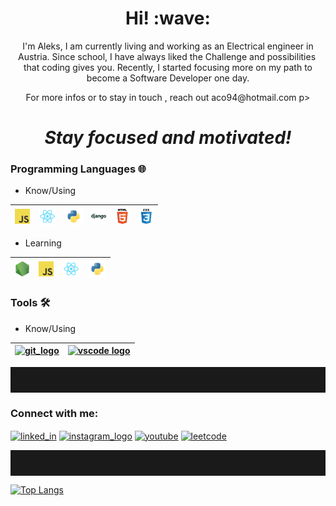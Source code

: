 <!--[![Social banner for jh3y](https://github.com/jh3y/jh3y/raw/master/assets/header-banner--optimized.svg)](https://jhey.dev)-->
<h1 align='center'> Hi! :wave:</h1>
<p align='center'>
I'm Aleks, I am currently living and working as an Electrical engineer in Austria. Since school, I have always liked the Challenge and possibilities ​that coding gives you. Recently, I started focusing more on my path to become a Software Developer one day. 
</p>
<p align='center'>For more infos or to stay in touch , reach out aco94@hotmail.com p>

<h1 align='center'><i>Stay focused and motivated!</i></h1>

### Programming Languages 🌐

- Know/Using 

| [<img src="https://raw.githubusercontent.com/github/explore/80688e429a7d4ef2fca1e82350fe8e3517d3494d/topics/javascript/javascript.png" alt="js_logo" width="24">](https://developer.mozilla.org/en-US/docs/Web/JavaScript) | [<img src="https://raw.githubusercontent.com/github/explore/80688e429a7d4ef2fca1e82350fe8e3517d3494d/topics/react/react.png" alt="react_logo" width="28">](https://reactjs.org/) | [<img src="https://raw.githubusercontent.com/github/explore/80688e429a7d4ef2fca1e82350fe8e3517d3494d/topics/python/python.png" alt="python_logo" width="28">](https://www.python.org/)| [<img src="https://raw.githubusercontent.com/github/explore/7456fdff59816d37ef383a6c8f32a26ff7332db2/topics/django/django.png" alt="django_logo" width="24">](https://www.djangoproject.com) | [<img src="https://raw.githubusercontent.com/github/explore/80688e429a7d4ef2fca1e82350fe8e3517d3494d/topics/html/html.png" alt="html_logo" width="24">](https://developer.mozilla.org/en-US/docs/Web/HTML) | [<img src="https://raw.githubusercontent.com/github/explore/80688e429a7d4ef2fca1e82350fe8e3517d3494d/topics/css/css.png" alt="html_logo" width="24">](https://developer.mozilla.org/en-US/docs/Web/CSS) | 
|---|---|---|---|---|---|

- Learning

| [<img src="https://raw.githubusercontent.com/github/explore/80688e429a7d4ef2fca1e82350fe8e3517d3494d/topics/nodejs/nodejs.png" alt="node_logo" width=24 >](https://nodejs.org/en/) |[<img src="https://raw.githubusercontent.com/github/explore/80688e429a7d4ef2fca1e82350fe8e3517d3494d/topics/javascript/javascript.png" alt="js_logo" width="24">](https://developer.mozilla.org/en-US/docs/Web/JavaScript) | [<img src="https://raw.githubusercontent.com/github/explore/80688e429a7d4ef2fca1e82350fe8e3517d3494d/topics/react/react.png" alt="react_logo" width="28">](https://reactjs.org/) | [<img src="https://raw.githubusercontent.com/github/explore/80688e429a7d4ef2fca1e82350fe8e3517d3494d/topics/python/python.png" alt="python_logo" width="28">](https://www.python.org/)|
|---|---|---|---|

### Tools 🛠️

- Know/Using

|[<img src="https://raw.githubusercontent.com/Delta456/Delta456/master/img/git.png" alt="git_logo" width="24">](https://git-scm.com/) | [<img src="https://raw.githubusercontent.com/Delta456/Delta456/master/img/vscode.png" alt="vscode logo" width="24">](https://code.visualstudio.com/)| 
|---|---|

<hr class="dashed" style="padding:20px">

### Connect with me:
<p align="left">
<a href="https://www.linkedin.com/in/aleksandar-popovic-811176251/" target="blank"><img align="center" src="https://raw.githubusercontent.com/rahuldkjain/github-profile-readme-generator/master/src/images/icons/Social/linked-in-alt.svg" alt="linked_in" height="30" width="40" /></a>
<a href="Link" target="blank"><img align="center" src="https://raw.githubusercontent.com/rahuldkjain/github-profile-readme-generator/master/src/images/icons/Social/instagram.svg" alt="instagram_logo" height="30" width="40" /></a>
<a href="Link" target="blank"><img align="center" src="https://raw.githubusercontent.com/rahuldkjain/github-profile-readme-generator/master/src/images/icons/Social/youtube.svg" alt="youtube" height="30" width="40" /></a>
<a href=href="Link" target="blank"><img align="center" src="https://raw.githubusercontent.com/rahuldkjain/github-profile-readme-generator/master/src/images/icons/Social/leet-code.svg" alt="leetcode" height="30" width="40" /></a>
</p>

<hr class="dashed" style="padding:20px">

[![Top Langs](https://github-readme-stats.vercel.app/api/top-langs/?username=coazz94)](https://github.com/anuraghazra/github-readme-stats)

